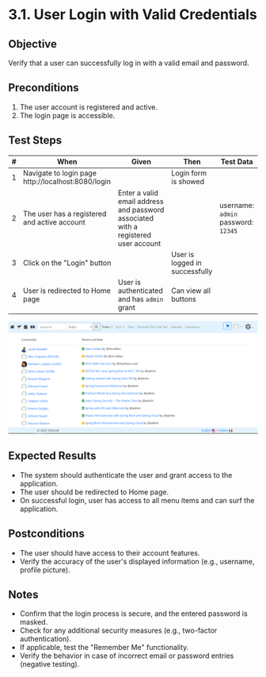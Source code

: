 # 3.1. User Login with Valid Credentials

## Objective
Verify that a user can successfully log in with a valid email and password.

## Preconditions
1. The user account is registered and active.
2. The login page is accessible.

## Test Steps
| # | When | Given | Then | Test Data |
| --- | --- | --- | --- | --- |
| 1 | Navigate to login page <br> http://localhost:8080/login | | Login form is showed | |
| 2 | The user has a registered and active account | Enter a valid email address and password associated with a registered user account | | username: `admin` <br> password: `12345` |
| 3 | Click on the "Login" button |  | User is logged in successfully | |
| 4 | User is redirected to Home page | User is authenticated and has `admin` grant | Can view all buttons |  |

![](files/3.1.1-admin.PNG)


## Expected Results
- The system should authenticate the user and grant access to the application.
- The user should be redirected to Home page.
- On successful login, user has access to all menu items and can surf the application.

## Postconditions
- The user should have access to their account features.
- Verify the accuracy of the user's displayed information (e.g., username, profile picture).

## Notes
- Confirm that the login process is secure, and the entered password is masked.
- Check for any additional security measures (e.g., two-factor authentication).
- If applicable, test the "Remember Me" functionality.
- Verify the behavior in case of incorrect email or password entries (negative testing).